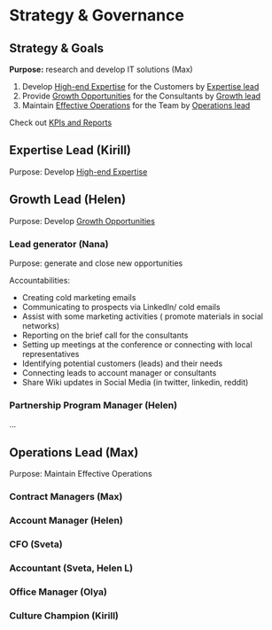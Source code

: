 # Strategy & Governance

## Strategy & Goals

**Purpose:** research and develop IT solutions \(Max\)

1. Develop [High-end Expertise](expertise.md) for the Customers by [Expertise lead](./#expertise-lead)
2. Provide [Growth Opportunities](opportunities.md) for the Consultants by [Growth lead](./#growth-lead)
3. Maintain [Effective Operations](http://docs.seductive-cloud.com/display/SP/Effective+Operations) for the Team by [Operations lead](./#operations-lead)

Check out [KPIs and Reports](https://docs.google.com/spreadsheets/d/1epM2aFnLFn3F1SnzkvQrVUzJeFgByMQJ7bi5uj2TBbE/edit#gid=274159345)

## Expertise Lead \(Kirill\)

Purpose:  Develop [High-end Expertise](expertise.md)

## Growth Lead \(Helen\)

Purpose: Develop [Growth Opportunities](opportunities.md) 

### Lead generator \(Nana\)

Purpose: generate and close new opportunities  

Accountabilities:

* Creating cold marketing emails
* Communicating to prospects via LinkedIn/ cold emails
* Assist with some marketing activities \( promote materials in social networks\)
* Reporting on the brief call for the consultants
* Setting up meetings at the conference or connecting with local representatives
* Identifying potential customers \(leads\) and their needs
* Connecting leads to account manager or consultants
* Share Wiki updates in Social Media \(in twitter, linkedin, reddit\)

### Partnership Program Manager \(Helen\)

...

## Operations Lead \(Max\)

Purpose: Maintain Effective Operations

### Contract Managers \(Max\)

### Account Manager \(Helen\)

### CFO \(Sveta\)

### Accountant \(Sveta, Helen L\)

### Office Manager \(Olya\)

### Culture Champion \(Kirill\)

